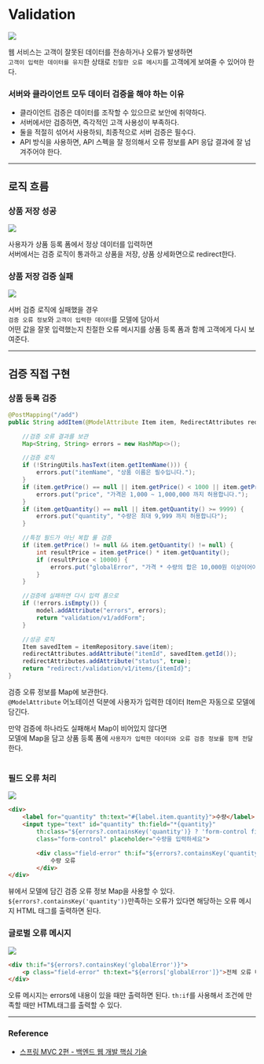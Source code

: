 # Validation

![](img/validation_01.PNG)

웹 서비스는 고객이 잘못된 데이터를 전송하거나 오류가 발생하면  
`고객이 입력한 데이터를 유지`한 상태로 `친절한 오류 메시지`를 고객에게 보여줄 수 있어야 한다.

### 서버와 클라이언트 모두 데이터 검증을 해야 하는 이유

- 클라이언트 검증은 데이터를 조작할 수 있으므로 보안에 취약하다.
- 서버에서만 검증하면, 즉각적인 고객 사용성이 부족하다.
- 둘을 적절히 섞어서 사용하되, 최종적으로 서버 검증은 필수다.
- API 방식을 사용하면, API 스펙을 잘 정의해서 오류 정보를 API 응답 결과에 잘 넘겨주어야 한다.

---

## 로직 흐름

### 상품 저장 성공
![](img/validation_02.PNG)

사용자가 상품 등록 폼에서 정상 데이터를 입력하면  
서버에서는 검증 로직이 통과하고 상품을 저장, 상품 상세화면으로 redirect한다.

### 상품 저장 검증 실패
![](img/validation_03.PNG)

서버 검증 로직에 실패했을 경우   
`검증 오류 정보`와 `고객이 입력한 데이터`를 모델에 담아서  
어떤 값을 잘못 입력했는지 친절한 오류 메시지를 상품 등록 폼과 함께 고객에게 다시 보여준다.  

---

## 검증 직접 구현

### 상품 등록 검증

```java
@PostMapping("/add")
public String addItem(@ModelAttribute Item item, RedirectAttributes redirectAttributes, Model model) {

    //검증 오류 결과를 보관
    Map<String, String> errors = new HashMap<>();

    //검증 로직
    if (!StringUtils.hasText(item.getItemName())) {
        errors.put("itemName", "상품 이름은 필수입니다.");
    }
    if (item.getPrice() == null || item.getPrice() < 1000 || item.getPrice() > 1000000) {
        errors.put("price", "가격은 1,000 ~ 1,000,000 까지 허용합니다.");
    }
    if (item.getQuantity() == null || item.getQuantity() >= 9999) {
        errors.put("quantity", "수량은 최대 9,999 까지 허용합니다");
    }

    //특정 필드가 아닌 복합 룰 검증
    if (item.getPrice() != null && item.getQuantity() != null) {
        int resultPrice = item.getPrice() * item.getQuantity();
        if (resultPrice < 10000) {
            errors.put("globalError", "가격 * 수량의 합은 10,000원 이상이어야 합니다. 현재 값 = " + resultPrice);
        }
    }

    //검증에 실패하면 다시 입력 폼으로
    if (!errors.isEmpty()) {
        model.addAttribute("errors", errors);
        return "validation/v1/addForm";
    }

    //성공 로직
    Item savedItem = itemRepository.save(item);
    redirectAttributes.addAttribute("itemId", savedItem.getId());
    redirectAttributes.addAttribute("status", true);
    return "redirect:/validation/v1/items/{itemId}";
}
```

검증 오류 정보를 Map에 보관한다.  
`@ModelAttribute` 어노테이션 덕분에 사용자가 입력한 데이터 Item은 자동으로 모델에 담긴다.  

만약 검증에 하나라도 실패해서 Map이 비어있지 않다면  
모델에 Map을 담고 상품 등록 폼에 `사용자가 입력한 데이터와 오류 검증 정보를 함께 전달`한다.

#  

### 필드 오류 처리

![](img/validation_04.PNG)

```html
<div>
    <label for="quantity" th:text="#{label.item.quantity}">수량</label>
    <input type="text" id="quantity" th:field="*{quantity}"
        th:class="${errors?.containsKey('quantity')} ? 'form-control field-error' : 'form-control'"
        class="form-control" placeholder="수량을 입력하세요">

        <div class="field-error" th:if="${errors?.containsKey('quantity')}" th:text="${errors['quantity']}">
            수량 오류
        </div>
</div>
```
 
뷰에서 모델에 담긴 검증 오류 정보 Map을 사용할 수 있다.    
`${errors?.containsKey('quantity')}`만족하는 오류가 있다면 해당하는 오류 메시지 HTML 태그를 출력하면 된다.

### 글로벌 오류 메시지

![](img/validation_05.PNG)

```html
<div th:if="${errors?.containsKey('globalError')}">
    <p class="field-error" th:text="${errors['globalError']}">전체 오류 메시지</p>
</div>
```

오류 메시지는 errors에 내용이 있을 때만 출력하면 된다. `th:if`를 사용해서 조건에 만족할 때만 HTML태그를 출력할 수 있다.

---

### Reference
- [스프링 MVC 2편 - 백엔드 웹 개발 핵심 기술](https://www.inflearn.com/course/%EC%8A%A4%ED%94%84%EB%A7%81-mvc-2/dashboard)

